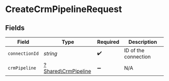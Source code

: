 # CreateCrmPipelineRequest


## Fields

| Field                                                     | Type                                                      | Required                                                  | Description                                               |
| --------------------------------------------------------- | --------------------------------------------------------- | --------------------------------------------------------- | --------------------------------------------------------- |
| `connectionId`                                            | *string*                                                  | :heavy_check_mark:                                        | ID of the connection                                      |
| `crmPipeline`                                             | [?Shared\CrmPipeline](../../Models/Shared/CrmPipeline.md) | :heavy_minus_sign:                                        | N/A                                                       |